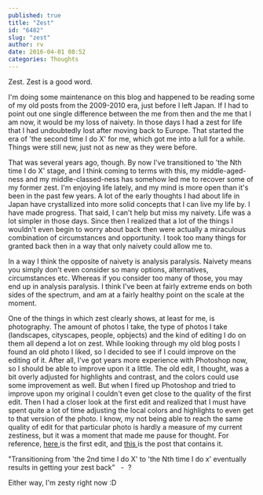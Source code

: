```yaml
---
published: true
title: "Zest"
id: "6482"
slug: "zest"
author: rv
date: 2016-04-01 08:52
categories: Thoughts
---
```

Zest. Zest is a good word.

I'm doing some maintenance on this blog and happened to be reading some of my old posts from the 2009-2010 era, just before I left Japan. If I had to point out one single difference between the me from then and the me that I am now, it would be my loss of naivety. In those days I had a zest for life that I had undoubtedly lost after moving back to Europe. That started the era of 'the second time I do X' for me, which got me into a lull for a while. Things were still new, just not as new as they were before.

That was several years ago, though. By now I've transitioned to 'the Nth time I do X' stage, and I think coming to terms with this, my middle-aged-ness and my middle-classed-ness has somehow led me to recover some of my former zest. I'm enjoying life lately, and my mind is more open than it's been in the past few years. A lot of the early thoughts I had about life in Japan have crystallized into more solid concepts that I can live my life by. I have made progress. That said, I can't help but miss my naivety. Life was a lot simpler in those days. Since then I realized that a lot of the things I wouldn't even begin to worry about back then were actually a miraculous combination of circumstances and opportunity. I took too many things for granted back then in a way that only naivety could allow me to.

In a way I think the opposite of naivety is analysis paralysis. Naivety means you simply don't even consider so many options, alternatives, circumstances etc. Whereas if you consider too many of those, you may end up in analysis paralysis. I think I've been at fairly extreme ends on both sides of the spectrum, and am at a fairly healthy point on the scale at the moment.

One of the things in which zest clearly shows, at least for me, is photography. The amount of photos I take, the type of photos I take (landscapes, cityscapes, people, opbjects) and the kind of editing I do on them all depend a lot on zest. While looking through my old blog posts I found an old photo I liked, so I decided to see if I could improve on the editing of it. After all, I've got years more experience with Photoshop now, so I should be able to improve upon it a little. The old edit, I thought, was a bit overly adjusted for highlights and contrast, and the colors could use some improvement as well. But when I fired up Photoshop and tried to improve upon my original I couldn't even get close to the quality of the first edit. Then I had a closer look at the first edit and realized that I must have spent quite a lot of time adjusting the local colors and highlights to even get to that version of the photo. I know, my not being able to reach the same quality of edit for that particular photo is hardly a measure of my current zestiness, but it was a moment that made me pause for thought. For reference, <a href="https://s3.amazonaws.com/cfwblog/uploads/2009/11/img_0426psb.jpg" target="_blank">here </a>is the first edit, and <a href="/blog/2009/11/08/big-mountain/" target="_blank">this </a>is the post that contains it.

"Transitioning from 'the 2nd time I do X' to 'the Nth time I do x' eventually results in getting your zest back"   -  ?

Either way, I'm zesty right now :D